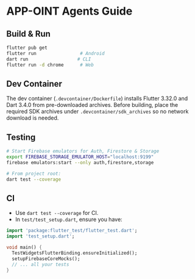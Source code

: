 # APP-OINT Agents Guide

## Build & Run

```bash
flutter pub get
flutter run                # Android
dart run                  # CLI
flutter run -d chrome      # Web
```

## Dev Container

The dev container (`.devcontainer/Dockerfile`) installs Flutter 3.32.0 and Dart
3.4.0 from pre-downloaded archives. Before building, place the required SDK
archives under `.devcontainer/sdk_archives` so no network download is needed.

## Testing

```bash
# Start Firebase emulators for Auth, Firestore & Storage
export FIREBASE_STORAGE_EMULATOR_HOST="localhost:9199"
firebase emulators:start --only auth,firestore,storage

# From project root:
dart test --coverage
```

## CI

* Use `dart test --coverage` for CI.
* In `test/test_setup.dart`, ensure you have:

```dart
import 'package:flutter_test/flutter_test.dart';
import 'test_setup.dart';

void main() {
  TestWidgetsFlutterBinding.ensureInitialized();
  setupFirebaseCoreMocks();
  // ... all your tests
}
```

